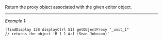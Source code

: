 Return the proxy object associated with the given editor object.


---
*Example 1:*
```sqf
(findDisplay 128 displayCtrl 51) getObjectProxy "_unit_1"
// returns the object 'B 1-1-A:1 (Sean Johnson)'
```